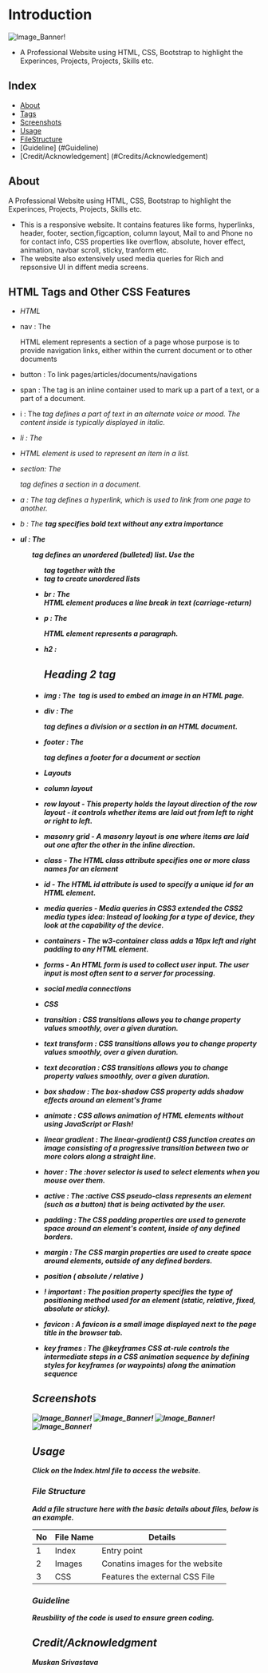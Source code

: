 # Introduction
![Image_Banner!](https://github.com/Muskansri1/Web-Design-Assignments/blob/master/Assignment%202/images/favicon-portfolio.png)

- A Professional Website using HTML, CSS, Bootstrap to highlight the Experinces, Projects, Projects, Skills etc.

## Index

- [About](#about)
- [Tags](#Tags)
- [Screenshots](#Screenshots)
- [Usage](#usage)
- [FileStructure](#file-structure)
- [Guideline] (#Guideline)
- [Credit/Acknowledgement] (#Credits/Acknowledgement)


## About
A Professional Website using HTML, CSS, Bootstrap to highlight the Experinces, Projects, Projects, Skills etc.
- This is a responsive website. It contains features like forms, hyperlinks, header, footer, section,figcaption, column layout, Mail to and Phone no for contact info, CSS properties like overflow, absolute, hover effect, animation, navbar scroll, sticky, tranform etc.
- The website also extensively used media queries for Rich and repsonsive UI in diffent media screens.

## HTML Tags and Other CSS Features
- *HTML*
- nav : The <nav> HTML element represents a section of a page whose purpose is to provide navigation links, either within the current document or to other documents
- button : To link pages/articles/documents/navigations
- span : The <span> tag is an inline container used to mark up a part of a text, or a part of a document.
- i : The <i> tag defines a part of text in an alternate voice or mood. The content inside is typically displayed in italic.
- li : The <li> HTML element is used to represent an item in a list. 
- section: The <section> tag defines a section in a document.
- a : The <a> tag defines a hyperlink, which is used to link from one page to another.
- b : The <b> tag specifies bold text without any extra importance
- ul : The <ul> tag defines an unordered (bulleted) list. Use the <ul> tag together with the <li> tag to create unordered lists
- br : The <br> HTML element produces a line break in text (carriage-return)
- p : The <p> HTML element represents a paragraph.
- h2 : <h2> Heading 2 tag
- img : The <img> tag is used to embed an image in an HTML page.
- div : The <div> tag defines a division or a section in an HTML document. 
- footer : The <footer> tag defines a footer for a document or section

- *Layouts*
- column layout
- row layout - This property holds the layout direction of the row layout - it controls whether items are laid out from left to right or right to left.
- masonry grid - A masonry layout is one where items are laid out one after the other in the inline direction.
- class - The HTML class attribute specifies one or more class names for an element 
- id - The HTML id attribute is used to specify a unique id for an HTML element. 
- media queries - Media queries in CSS3 extended the CSS2 media types idea: Instead of looking for a type of device, they look at the capability of the device.
- containers - The w3-container class adds a 16px left and right padding to any HTML element.
- forms - An HTML form is used to collect user input. The user input is most often sent to a server for processing.
- social media connections

- *CSS*
- transition : CSS transitions allows you to change property values smoothly, over a given duration.
- text transform : CSS transitions allows you to change property values smoothly, over a given duration.
- text decoration : CSS transitions allows you to change property values smoothly, over a given duration.
- box shadow : The box-shadow CSS property adds shadow effects around an element's frame
- animate : CSS allows animation of HTML elements without using JavaScript or Flash!
- linear gradient : The linear-gradient() CSS function creates an image consisting of a progressive transition between two or more colors along a straight line.
- hover : The :hover selector is used to select elements when you mouse over them.
- active : The :active CSS pseudo-class represents an element (such as a button) that is being activated by the user.
- padding : The CSS padding properties are used to generate space around an element's content, inside of any defined borders.
- margin : The CSS margin properties are used to create space around elements, outside of any defined borders. 
- position ( absolute / relative )
- ! important : The position property specifies the type of positioning method used for an element (static, relative, fixed, absolute or sticky).
- favicon : A favicon is a small image displayed next to the page title in the browser tab.
- key frames : The @keyframes CSS at-rule controls the intermediate steps in a CSS animation sequence by defining styles for keyframes (or waypoints) along the animation sequence

## Screenshots
![Image_Banner!](https://github.com/Muskansri1/Web-Design-Assignments/blob/master/Assignment%202/Screenshots/Screenshot1.png)
![Image_Banner!](https://github.com/Muskansri1/Web-Design-Assignments/blob/master/Assignment%202/Screenshots/Screenshot2.png)
![Image_Banner!](https://github.com/Muskansri1/Web-Design-Assignments/blob/master/Assignment%202/Screenshots/Screenshot3.png)
![Image_Banner!](https://github.com/Muskansri1/Web-Design-Assignments/blob/master/Assignment%202/Screenshots/Screenshot4.png)


## Usage
Click on the Index.html file to access the website.


### File Structure
Add a file structure here with the basic details about files, below is an example.

| No | File Name | Details 
|----|------------|-------|
| 1  | Index | Entry point
| 2  | Images | Conatins images for the website
| 3  | CSS | Features the external CSS File

### Guideline
Reusbility of the code is used to ensure green coding.

## Credit/Acknowledgment
Muskan Srivastava
